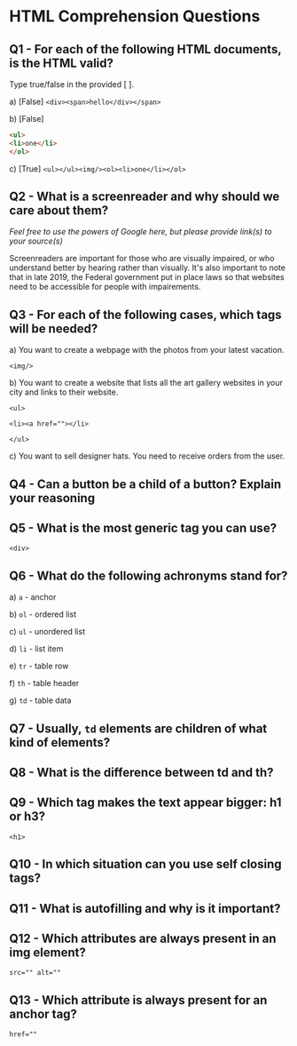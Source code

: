 # HTML Comprehension Questions


## Q1 - For each of the following HTML documents, is the HTML valid?

Type true/false in the provided [ ].

a) [False] `<div><span>hello</div></span>`

b) [False]

```html
<ul>
<li>one</li>
</ol>
```

c) [True] `<ul></ul><img/><ol><li>one</li></ol>`


## Q2 - What is a screenreader and why should we care about them?

_Feel free to use the powers of Google here, but please provide link(s) to your source(s)_

Screenreaders are important for those who are visually impaired, or who understand better by hearing rather than visually. It's also important to note that in late 2019, the Federal government put in place laws so that websites need to be accessible for people with impairements.





## Q3 - For each of the following cases, which tags will be needed?

a) You want to create a webpage with the photos from your latest vacation.

    <img/>


b) You want to create a website that lists all the art gallery websites in your city and links to their website.

    <ul>

    <li><a href=""></li>

    </ul>


c) You want to sell designer hats. You need to receive orders from the user.



## Q4 - Can a button be a child of a button? Explain your reasoning






## Q5 - What is the most generic tag you can use? 
    <div>




## Q6 - What do the following achronyms stand for?

a) `a` - anchor

b) `ol` - ordered list

c) `ul` - unordered list

d) `li` - list item

e) `tr` - table row

f) `th` - table header

g) `td` - table data


## Q7 - Usually, `td` elements are children of what kind of elements?



## Q8 - What is the difference between td and th?



## Q9 - Which tag makes the text appear bigger: h1 or h3?
    <h1>



## Q10 - In which situation can you use self closing tags?



## Q11 - What is autofilling and why is it important?



## Q12 - Which attributes are always present in an img element?
    src="" alt=""



## Q13 - Which attribute is always present for an anchor tag?
    href=""



